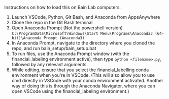 Instructions on how to load this on Bain Lab computers.
1) Launch VSCode, Python, Git Bash, and Anaconda from AppsAnywhere
2) Clone the repo in the Git Bash terminal
3) Open Anaconda Prompt (Not the powershell version)
`C:\ProgramData\Microsoft\Windows\Start Menu\Programs\Anaconda3 (64-bit)\Anaconda Prompt (Anaconda3)`
4) In Anaconda Prompt, navigate to the directory where you cloned the repo, and run bain_setup/bain_setup.bat
5) To run files, use the Anaconda Prompt window (with the financial_labeling environment active), then type `python <filename>.py`, followed by any relevant arguments.
6) While editing, ensure that you select the financial_labelling conda environment when you're in VSCode. (This will also allow you to use cmd directly in VSCode with your conda environment activated. Another way of doing this is through the Anaconda Navigator, where you can open VSCode using the financial_labeling environment.)